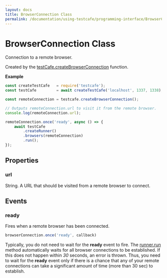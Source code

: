 ```yaml
---
layout: docs
title: BrowserConnection Class
permalink: /documentation/using-testcafe/programming-interface/BrowserConnection/
---
```

# BrowserConnection Class

Connection to a remote browser.

Created by the [testCafe.createBrowserConnection](/testcafe/documentation/using-testcafe/programming-interface/TestCafe/#createBrowserConnection) function.

**Example**

```js
const createTestCafe   = require('testcafe');
const testCafe         = await createTestCafe('localhost', 1337, 1338);

const remoteConnection = testcafe.createBrowserConnection();

// Outputs remoteConnection.url to visit it from the remote browser.
console.log(remoteConnection.url);

remoteConnection.once('ready', async () => {
    await testCafe
        .createRunner()
        .browsers(remoteConnection)
        .run();
});
```

## Properties

### <a class="anchor" name="url"></a>url

String. A URL that should be visited from a remote browser to connect.

## Events

### <a class="anchor" name="ready"></a>ready

Fires when a remote browser has been connected.

```js
browserConnection.once('ready', callback)
```

Typically, you do not need to wait for the **ready** event to fire.
The [runner.run](/testcafe/documentation/using-testcafe/programming-interface/Runner/#run) method automatically waits for all browser connections to be established.
If this does not happen within *30* seconds, an error is thrown.
Thus, you need to wait for the **ready** event only if there is a chance that any of your remote connections can take a significant amount of time (more than 30 sec) to establish.